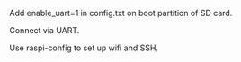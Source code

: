 Add enable_uart=1 in config.txt on boot partition of SD card.

Connect via UART.

Use raspi-config to set up wifi and SSH.
